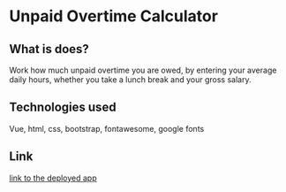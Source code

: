 # Unpaid Overtime Calculator

## What is does?
Work how much unpaid overtime you are owed, by entering your average daily hours, whether you take a lunch break and your gross salary.

## Technologies used
Vue, html, css, bootstrap, fontawesome, google fonts

## Link
[link to the deployed app](https://michellewatts20000.github.io/unpaid-overtime-vue/)